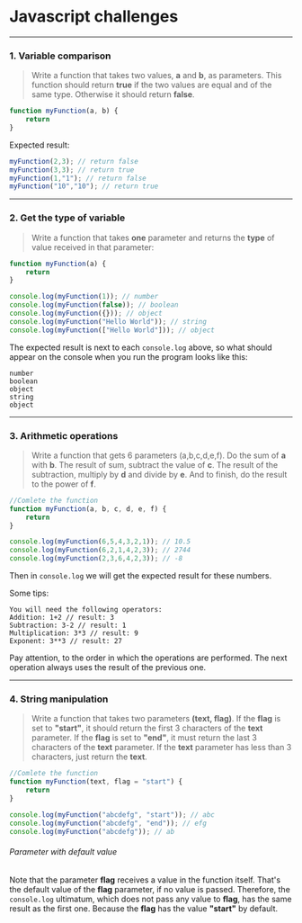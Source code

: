 # Javascript challenges

---
### 1. Variable comparison

>Write a function that takes two values, **a** and **b**, as parameters. 
This function should return **true** if the two values are equal and of the same type.
Otherwise it should return **false**. 
   
```javascript
function myFunction(a, b) {
    return
}
```
Expected result:
```javascript
myFunction(2,3); // return false
myFunction(3,3); // return true
myFunction(1,"1"); // return false
myFunction("10","10"); // return true
```
---
### 2. Get the type of variable

>Write a function that takes **one** parameter and returns the **type** of value received 
in that parameter:
```javascript
function myFunction(a) {
    return
}

console.log(myFunction(1)); // number
console.log(myFunction(false)); // boolean
console.log(myFunction({})); // object
console.log(myFunction("Hello World")); // string
console.log(myFunction(["Hello World"])); // object
```
The expected result is next to each ```console.log``` above, so 
what should appear on the console when you run the program looks like this:
```
number
boolean
object
string 
object
```
---
### 3. Arithmetic operations

>Write a function that gets 6 parameters (a,b,c,d,e,f). 
Do the sum of **a** with **b**.
The result of sum, subtract the value of **c**.
The result of the subtraction, multiply by **d** and divide by **e**.
And to finish, do the result to the power of **f**.
```javascript
//Comlete the function
function myFunction(a, b, c, d, e, f) {
    return
}

console.log(myFunction(6,5,4,3,2,1)); // 10.5
console.log(myFunction(6,2,1,4,2,3)); // 2744
console.log(myFunction(2,3,6,4,2,3)); // -8
```
Then in ```console.log``` we will get the expected result for these numbers.

Some tips:
```nashorn js
You will need the following operators:
Addition: 1+2 // result: 3
Subtraction: 3-2 // result: 1
Multiplication: 3*3 // result: 9
Exponent: 3**3 // result: 27
```
Pay attention, to the order in which the operations are performed. 
The next operation always uses the result of the previous one.

---

### 4. String manipulation

>Write a function that takes two parameters **(text, flag)**.
If the **flag** is set to **"start"**, it should return the first 3 characters of the **text** parameter.
If the **flag** is set to **"end"**, it must return the last 3 characters of the **text** parameter.
If the **text** parameter has less than 3 characters, just return the **text**.
```javascript
//Comlete the function
function myFunction(text, flag = "start") {
    return
}

console.log(myFunction("abcdefg", "start")); // abc
console.log(myFunction("abcdefg", "end")); // efg
console.log(myFunction("abcdefg")); // ab
```
###### Parameter with default value 
Note that the parameter **flag** receives a value in the function itself.
That's the default value of the **flag** parameter, if no value is passed.
Therefore, the ```console.log``` ultimatum, which does not pass any value to **flag**, 
has the same result as the first one. Because the **flag** has the value **"start"** 
by default.









